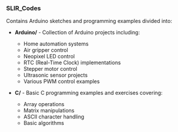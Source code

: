 ### SLIR_Codes
Contains Arduino sketches and programming examples divided into:

- **Arduino/** - Collection of Arduino projects including:
  - Home automation systems
  - Air gripper control
  - Neopixel LED control
  - RTC (Real-Time Clock) implementations
  - Stepper motor control
  - Ultrasonic sensor projects
  - Various PWM control examples

- **C/** - Basic C programming examples and exercises covering:
  - Array operations
  - Matrix manipulations
  - ASCII character handling
  - Basic algorithms
